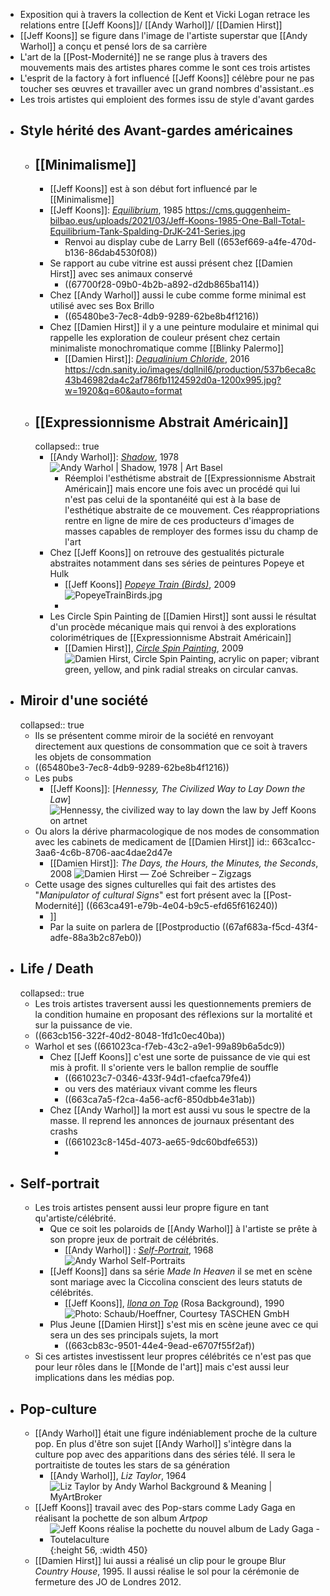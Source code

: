 - Exposition qui à travers la collection de Kent et Vicki Logan retrace les relations entre [[Jeff Koons]]/ [[Andy Warhol]]/ [[Damien Hirst]]
- [[Jeff Koons]] se figure dans l'image de l'artiste superstar que [[Andy Warhol]] a conçu et pensé lors de sa carrière
- L'art de la [[Post-Modernité]] ne se range plus à travers des mouvements mais des artistes phares comme le sont ces trois artistes
- L'esprit de la factory à fort influencé [[Jeff Koons]] célèbre pour ne pas toucher ses œuvres et travailler avec un grand nombres d'assistant..es
- Les trois artistes qui emploient des formes issu de style d'avant gardes
- ## Style hérité des Avant-gardes américaines
	- ## [[Minimalisme]]
		- [[Jeff Koons]] est à son début fort influencé par le [[Minimalisme]]
		- [[Jeff Koons]]: [*Equilibrium*](https://www.guggenheim-bilbao.eus/fr/exposition/equilibrio), 1985  https://cms.guggenheim-bilbao.eus/uploads/2021/03/Jeff-Koons-1985-One-Ball-Total-Equilibrium-Tank-Spalding-DrJK-241-Series.jpg
			- Renvoi au display cube de Larry Bell ((653ef669-a4fe-470d-b136-86dab4530f08))
		- Se rapport au cube vitrine est aussi présent chez [[Damien Hirst]] avec ses animaux conservé
			- ((67700f28-09b0-4b2b-a892-d2db865ba114))
		- Chez [[Andy Warhol]] aussi le cube comme forme minimal est utilisé avec ses Box Brillo
			- ((65480be3-7ec8-4db9-9289-62be8b4f1216))
		- Chez [[Damien Hirst]] il y a une peinture modulaire et minimal qui rappelle les exploration de couleur présent chez certain minimaliste monochromatique comme [[Blinky Palermo]]
			- [[Damien Hirst]]: [*Dequalinium Chloride*](https://www.artsy.net/artwork/damien-hirst-dequalinium-chloride-19), 2016 https://cdn.sanity.io/images/dqllnil6/production/537b6eca8c43b46982da4c2af786fb1124592d0a-1200x995.jpg?w=1920&q=60&auto=format
	- ## [[Expressionnisme Abstrait Américain]]
	  collapsed:: true
		- [[Andy Warhol]]: [*Shadow*](https://www.artbasel.com/catalog/artwork/23026/Andy-Warhol-Shadow?lang=fr), 1978 ![Andy Warhol | Shadow, 1978 | Art Basel](https://d2u3kfwd92fzu7.cloudfront.net/gallery/photo/1436260153334/WAR_268_12.jpeg)
			- Réemploi l'esthétisme abstrait de [[Expressionnisme Abstrait Américain]] mais encore une fois avec un procédé qui lui n'est pas celui de la spontanéité qui est à la base de l'esthétique abstraite de ce mouvement. Ces réappropriations rentre en ligne de mire de ces producteurs d'images de masses capables de remployer des formes issu du champ de l'art
		- Chez [[Jeff Koons]] on retrouve des gestualités picturale abstraites notamment dans ses séries de peintures Popeye et Hulk
			- [[Jeff Koons]] [*Popeye Train (Birds)*](https://www.jeffkoons.com/artwork/popeye), 2009 ![PopeyeTrainBirds.jpg](https://images.squarespace-cdn.com/content/v1/66993101c21acf31dcadf692/3377dbcd-8635-4dcb-a1a5-ede59bb9480e/PopeyeTrainBirds.jpg?format=750w)
			-
		- Les Circle Spin Painting de [[Damien Hirst]] sont aussi le résultat d'un procède mécanique mais qui renvoi à des explorations colorimétriques de [[Expressionnisme Abstrait Américain]]
			- [[Damien Hirst]], [*Circle Spin Painting*](https://www.composition.gallery/FR/art/damien-hirst-circle-spin-painting/), 2009 ![Damien Hirst, Circle Spin Painting, acrylic on paper; vibrant green, yellow, and pink radial streaks on circular canvas.](https://media.composition.gallery/artworkpic/damien-hirst-circle-spin-painting-acrylic-on-paper-available-for-sale-on-composition-gallery1631290132-47915_500x500.jpeg)
- ## Miroir d'une société
  collapsed:: true
	- Ils se présentent comme miroir de la société en renvoyant directement aux questions de consommation que ce soit à travers les objets de consommation
	- ((65480be3-7ec8-4db9-9289-62be8b4f1216))
	- Les pubs
		- [[Jeff Koons]]: [*Hennessy, The Civilized Way to Lay Down the Law*] ![Hennessy, the civilized way to lay down the law by Jeff Koons on artnet](https://www.artnet.com/WebServices/images/ll00518lld476FFgUNECfDrCWvaHBOcK9K/jeff-koons-hennessy,-the-civilized-way-to-lay-down-the-law.jpg)
	- Ou alors la dérive pharmacologique de nos modes de consommation avec les cabinets de medicament de [[Damien Hirst]]
	  id:: 663ca1cc-3aa6-4c6b-8706-aac4dae2d47e
		- [[Damien Hirst]]: *The Days, the Hours, the Minutes, the Seconds*, 2008 ![Damien Hirst — Zoé Schreiber – Zigzags](https://images.squarespace-cdn.com/content/v1/580f2a72be6594a6e29cc729/1633357061551-RP5TO8JJXPLZO5YZEU23/Damian+Hirst%2C+The+Days%2C+the+hours%2C+the+minutes%2C+the+seconds%2C+2008+%28detail%29.jpg)
	- Cette usage des signes culturelles qui fait des artistes des "*Manipulator of cultural Signs*" est fort présent avec la [[Post-Modernité]] ((663ca491-e79b-4e04-b9c5-efd65f616240))
		- ]]
		- Par la suite on parlera de [[Postproductio ((67af683a-f5cd-43f4-adfe-88a3b2c87eb0))
- ## Life / Death
  collapsed:: true
	- Les trois artistes traversent aussi les questionnements premiers de la condition humaine en proposant des réflexions sur la mortalité et sur la puissance de vie.
	- ((663cb156-322f-40d2-8048-1fd1c0ec40ba))
	- Warhol et ses ((661023ca-f7eb-43c2-a9e1-99a89b6a5dc9))
		- Chez [[Jeff Koons]] c'est une sorte de puissance de vie qui est mis à profit. Il s'oriente vers le ballon remplie de souffle
			- ((661023c7-0346-433f-94d1-cfaefca79fe4))
			- ou vers des matériaux vivant comme les fleurs
			- ((663ca7a5-f2ca-4a56-acf6-850dbb4e31ab))
		- Chez [[Andy Warhol]] la mort est aussi vu sous le spectre de la masse. Il reprend les annonces de journaux présentant des crashs
			- ((661023c8-145d-4073-ae65-9dc60bdfe653))
			-
- ## Self-portrait
	- Les trois artistes pensent aussi leur propre figure en tant qu'artiste/célébrité.
		- Que ce soit les polaroids de [[Andy Warhol]] à l'artiste se prête à son propre jeux de portrait de célébrités.
			- [[Andy Warhol]] : [*Self-Portrait*](https://www.studiointernational.com/index.php/andy-warhol-self-portraits), 1968 ![Andy Warhol Self-Portraits](https://www.studiointernational.com/images/articles/w/warhol_4_05/self_portrait_four_b.jpg)
		- [[Jeff Koons]] dans sa série *Made In Heaven* il se met en scène sont mariage avec la Ciccolina conscient des leurs statuts de célébrités.
			- [[Jeff Koons]], [*llona on Top*](https://www.jeffkoons.com/artwork/made-in-heaven) (Rosa Background), 1990 ![ Photo: Schaub/Hoeffner, Courtesy TASCHEN GmbH ](https://images.squarespace-cdn.com/content/v1/66993101c21acf31dcadf692/8c6e73c5-0faa-4153-ae0f-aaabceb9515a/ilonaontop.jpg?format=1500w)
		- Plus Jeune [[Damien Hirst]] s'est mis en scène jeune avec ce qui sera un des ses principals sujets, la mort
			- ((663cb83c-9501-44e4-9ead-e6707f55f2af))
	- Si ces artistes investissent leur propres célébrités ce n'est pas que pour leur rôles dans le [[Monde de l'art]] mais c'est aussi leur implications dans les médias pop.
- ## Pop-culture
	- [[Andy Warhol]] était une figure indéniablement proche de la culture pop. En plus d'être son sujet [[Andy Warhol]] s'intègre dans la culture pop avec des apparitions dans des séries télé. Il sera le portraitiste de toutes les stars de sa génération
		- [[Andy Warhol]],  *Liz Taylor*, 1964 ![Liz Taylor by Andy Warhol Background & Meaning | MyArtBroker](https://cdn.sanity.io/images/dqllnil6/production/c72760a9ee76987e6672bd559e34793e78857071-508x510.jpg?w=1080&h=1080)
	- [[Jeff Koons]] travail avec des Pop-stars comme Lady Gaga en réalisant la pochette de son album *Artpop*
		- ![Jeff Koons réalise la pochette du nouvel album de Lady Gaga - Toutelaculture](https://toutelaculture.com/wp-content/uploads/2013/10/lady-gaga-artpop-600x600.jpg){:height 56, :width 450}
	- [[Damien Hirst]] lui aussi a réalisé un clip pour le groupe Blur  *Country House*, 1995. Il aussi réalise le sol pour la cérémonie de fermeture des JO de Londres 2012.